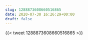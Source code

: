 ```yaml
---
slug: 1288873608660516865
date: 2020-07-30 16:26:29+00:00
draft: false
---
```


{{< tweet 1288873608660516865 >}}
